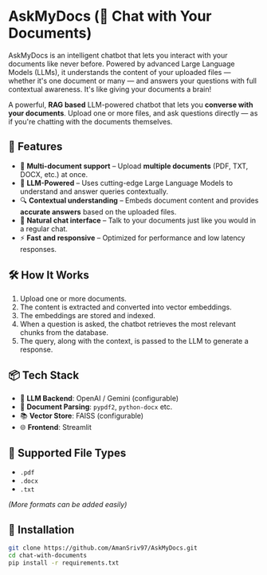 # AskMyDocs (🧠 Chat with Your Documents)
AskMyDocs is an intelligent chatbot that lets you interact with your documents like never before. Powered by advanced Large Language Models (LLMs), it understands the content of your uploaded files — whether it's one document or many — and answers your questions with full contextual awareness. It's like giving your documents a brain!

A powerful, **RAG based** LLM-powered chatbot that lets you **converse with your documents**. Upload one or more files, and ask questions directly — as if you're chatting with the documents themselves.

## 🚀 Features

- 📄 **Multi-document support** – Upload **multiple documents** (PDF, TXT, DOCX, etc.) at once.
- 🧠 **LLM-Powered** – Uses cutting-edge Large Language Models to understand and answer queries contextually.
- 🔍 **Contextual understanding** – Embeds document content and provides **accurate answers** based on the uploaded files.
- 💬 **Natural chat interface** – Talk to your documents just like you would in a regular chat.
- ⚡ **Fast and responsive** – Optimized for performance and low latency responses.

## 🛠️ How It Works

1. Upload one or more documents.
2. The content is extracted and converted into vector embeddings.
3. The embeddings are stored and indexed.
4. When a question is asked, the chatbot retrieves the most relevant chunks from the database.
5. The query, along with the context, is passed to the LLM to generate a response.

## 📦 Tech Stack

- 🧠 **LLM Backend**: OpenAI / Gemini (configurable)
- 🧾 **Document Parsing**: `pypdf2`, `python-docx` etc.
- 📚 **Vector Store**: FAISS (configurable)
- 🌐 **Frontend**: Streamlit 

## 📂 Supported File Types

- `.pdf`
- `.docx`
- `.txt`

*(More formats can be added easily)*

## 🔧 Installation

```bash
git clone https://github.com/AmanSriv97/AskMyDocs.git
cd chat-with-documents
pip install -r requirements.txt
